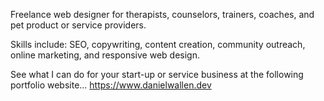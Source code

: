 Freelance web designer for therapists, counselors, trainers, coaches, and pet product or service providers.

Skills include: SEO, copywriting, content creation, community outreach, online marketing, and responsive web design.

See what I can do for your start-up or service business at the following portfolio website... https://www.danielwallen.dev
